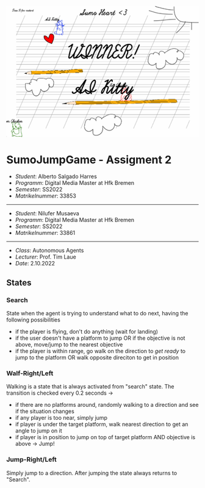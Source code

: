![](/image.png)

# SumoJumpGame - Assigment 2

- *Student*: Alberto Salgado Harres
- *Programm*: Digital Media Master at Hfk Bremen
- *Semester*: SS2022
- *Matrikelnummer*: 33853
----------------
- *Student*: Nilufer Musaeva
- *Programm*: Digital Media Master at Hfk Bremen
- *Semester*: SS2022
- *Matrikelnummer*: 33861
----------------
- *Class*: Autonomous Agents
- *Lecturer*: Prof. Tim Laue 
- *Date*: 2.10.2022

## States

### Search

State when the agent is trying to understand what to do next, having the following possibilities

- if the player is flying, don't do anything (wait for landing)
- if the user doesn't have a platform to jump OR if the objective is not above, move/jump to the nearest objective
- if the player is within range, go walk on the direction to *get ready* to jump to the platform OR walk opposite direciton to get in position

### Walf-Right/Left

Walking is a state that is always activated from "search" state. The transition is checked every 0.2 seconds -> 

- if there are no platforms around, randomly walking to a direction and see if the situation changes
- if any player is too near, simply jump
- if player is under the target platform, walk nearest direction to get an angle to jump on it 
- if player is in position to jump on top of target platform AND objective is above -> Jump!

### Jump-Right/Left

Simply jump to a direction. After jumping the state always returns to "Search".